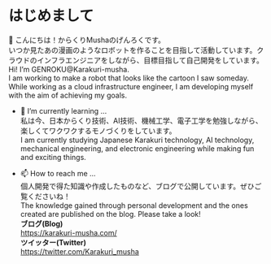 # はじめまして
 👋 こんにちは！からくりMushaのげんろくです。</br>
いつか見たあの漫画のようなロボットを作ることを目指して活動しています。クラウドのインフラエンジニアをしながら、目標目指して自己開発をしています。</br>
Hi! I’m GENROKU@Karakuri-musha.</br>
I am working to make a robot that looks like the cartoon I saw someday. While working as a cloud infrastructure engineer, I am developing myself with the aim of achieving my goals. 

- 🌱 I’m currently learning ...</br>
私は今、日本からくり技術、AI技術、機械工学、電子工学を勉強しながら、楽しくてワクワクするモノづくりをしています。</br>
I am currently studying Japanese Karakuri technology, AI technology, mechanical engineering, and electronic engineering while making fun and exciting things.</br>

- 📫 How to reach me ...</br>
個人開発で得た知識や作成したものなど、ブログで公開しています。ぜひご覧くださいね！</br>
The knowledge gained through personal development and the ones created are published on the blog. Please take a look!</br>
**ブログ(Blog)**</br>
https://karakuri-musha.com/</br>
**ツイッター(Twitter)**</br>
https://twitter.com/Karakuri_musha


<!---
karakuri-musha/karakuri-musha is a ✨ special ✨ repository because its `README.md` (this file) appears on your GitHub profile.
You can click the Preview link to take a look at your changes.
--->

